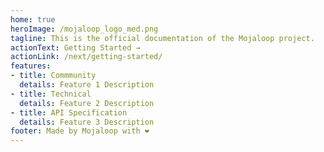 ```yaml
---
home: true
heroImage: /mojaloop_logo_med.png
tagline: This is the official documentation of the Mojaloop project.
actionText: Getting Started →
actionLink: /next/getting-started/
features:
- title: Commmunity
  details: Feature 1 Description
- title: Technical
  details: Feature 2 Description
- title: API Specification
  details: Feature 3 Description
footer: Made by Mojaloop with ❤️
---
```


